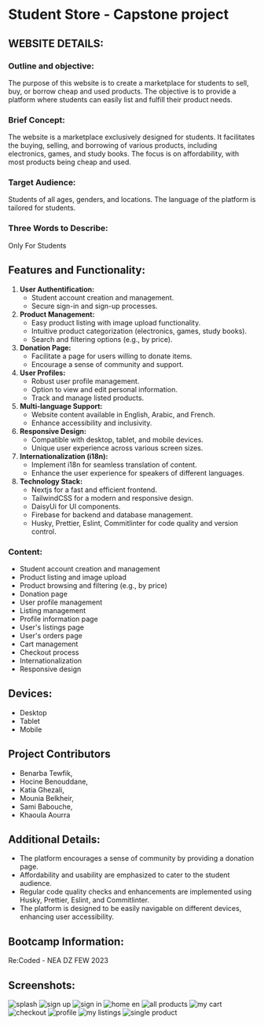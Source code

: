 # Student Store - Capstone project

## WEBSITE DETAILS:

### Outline and objective:

The purpose of this website is to create a marketplace for students to sell, buy, or borrow cheap and used products. The objective is to provide a platform where students can easily list and fulfill their product needs.

### Brief Concept:

The website is a marketplace exclusively designed for students. It facilitates the buying, selling, and borrowing of various products, including electronics, games, and study books. The focus is on affordability, with most products being cheap and used.

### Target Audience:

Students of all ages, genders, and locations. The language of the platform is tailored for students.

### Three Words to Describe:

Only For Students

## Features and Functionality:

1. **User Authentification:**
    - Student account creation and management.
    - Secure sign-in and sign-up processes.
2. **Product Management:**
    - Easy product listing with image upload functionality.
    - Intuitive product categorization (electronics, games, study books).
    - Search and filtering options (e.g., by price).
3. **Donation Page:**
    - Facilitate a page for users willing to donate items.
    - Encourage a sense of community and support.
4. **User Profiles:**
    - Robust user profile management.
    - Option to view and edit personal information.
    - Track and manage listed products.
5. **Multi-language Support:**
    - Website content available in English, Arabic, and French.
    - Enhance accessibility and inclusivity.
6. **Responsive Design:**
    - Compatible with desktop, tablet, and mobile devices.
    - Unique user experience across various screen sizes.
7. **Internationalization (i18n):**
    - Implement i18n for seamless translation of content.
    - Enhance the user experience for speakers of different languages.
8. **Technology Stack:**
    - Nextjs for a fast and efficient frontend.
    - TailwindCSS for a modern and responsive design.
    - DaisyUi for UI components.
    - Firebase for backend and database management.
    - Husky, Prettier, Eslint, Commitlinter for code quality and version control.

### Content:

-   Student account creation and management
-   Product listing and image upload
-   Product browsing and filtering (e.g., by price)
-   Donation page
-   User profile management
-   Listing management
-   Profile information page
-   User's listings page
-   User's orders page
-   Cart management
-   Checkout process
-   Internationalization
-   Responsive design

## Devices:

-   Desktop
-   Tablet
-   Mobile

## Project Contributors

-   Benarba Tewfik,
-   Hocine Benouddane,
-   Katia Ghezali,
-   Mounia Belkheir,
-   Sami Babouche,
-   Khaoula Aourra

## Additional Details:

-   The platform encourages a sense of community by providing a donation page.
-   Affordability and usability are emphasized to cater to the student audience.
-   Regular code quality checks and enhancements are implemented using Husky, Prettier, Eslint, and Commitlinter.
-   The platform is designed to be easily navigable on different devices, enhancing user accessibility.

## Bootcamp Information:

Re:Coded - NEA DZ FEW 2023

## Screenshots:

![splash](image.png)
![sign up](image-1.png)
![sign in](image-2.png)
![home en](image-3.png)
![all products](image-5.png)
![my cart](image-6.png)
![checkout](image-7.png)
![profile](image-8.png)
![my listings](image-9.png)
![single product](image-10.png)
